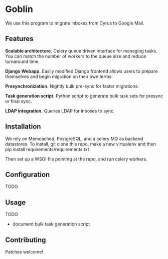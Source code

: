 # Goblin

We use this program to migrate inboxes from Cyrus to Google Mail.

## Features

**Scalable architecture.** Celery queue driven interface for managing tasks. You can match the number of workers to the 
queue size and reduce turnaround time.

**Django Webapp.** Easily modified Django frontend allows users to prepare themselves and begin migration on
their own terms.

**Presynchronization.** Nightly bulk pre-sync for faster migrations.

**Task generation script.** Python script to generate bulk task sets for presync or final sync.

**LDAP integration.** Queries LDAP for inboxes to sync.

## Installation

We rely on Memcached, PostgreSQL, and a celery MQ as backend datastores. To install,
git clone this repo, make a new virtualenv and then pip install requirements/requirements.txt

Then set up a WSGI file pointing at the repo, and run celery workers.

## Configuration
TODO

## Usage

TODO
 - document bulk task generation script

## Contributing
Patches welcome!

